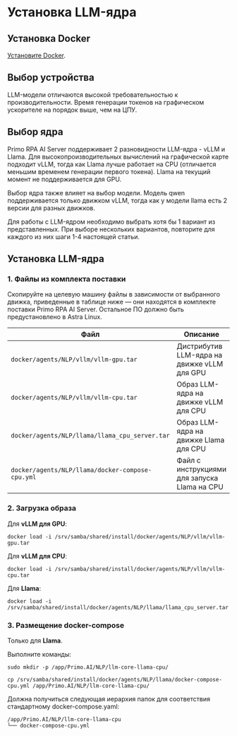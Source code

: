 # Установка LLM-ядра

## Установка Docker

[Установите Docker](https://docs.primo-rpa.ru/primo-rpa/primo-ai-server/installing/linux/installing-docker).

## Выбор устройства

LLM-модели отличаются высокой требовательностью к производительности. Время генерации токенов на графическом ускорителе на порядок выше, чем на ЦПУ.

## Выбор ядра

Primo RPA AI Server поддерживает 2 разновидности LLM-ядра - vLLM и Llama. 
Для высокопроизводительных вычислений на графической карте подходит vLLM, тогда как Llama лучше работает на CPU (отличается меньшим временем генерации первого токена). 
Llama на текущий момент не поддерживается для GPU.

Выбор ядра также влияет на выбор модели. Модель qwen поддерживается только движком vLLM, тогда как у модели llama есть 2 версии для разных движков.

Для работы с LLM-ядром необходимо выбрать хотя бы 1 вариант из представленных. При выборе нескольких вариантов, повторите для каждого из них шаги 1-4 настоящей статьи.

## Установка LLM-ядра

### 1. Файлы из комплекта поставки

Скопируйте на целевую машину файлы в зависимости от выбранного движка, приведенные в таблице ниже — они находятся в комплекте поставки Primo RPA AI Server. Остальное ПО должно быть предустановлено в Astra Linux.

| Файл                                                          | Описание                                     |
| ------------------------------------------------------------- | -------------------------------------------- |
| `docker/agents/NLP/vllm/vllm-gpu.tar`                         | Дистрибутив LLM-ядра на движке vLLM для GPU  | 
| `docker/agents/NLP/vllm/vllm-cpu.tar`                         | Образ LLM-ядра на движке vLLM для CPU        | 
| `docker/agents/NLP/llama/llama_cpu_server.tar`                | Образ LLM-ядра на движке Llama для CPU       | 
| `docker/agents/NLP/llama/docker-compose-cpu.yml`              | Файл с инструкциями для запуска Llama на CPU | 

### 2. Загрузка образа

Для **vLLM для GPU**: 
```
docker load -i /srv/samba/shared/install/docker/agents/NLP/vllm/vllm-gpu.tar
```

Для **vLLM для CPU**: 
```
docker load -i /srv/samba/shared/install/docker/agents/NLP/vllm/vllm-cpu.tar
```

Для **Llama**: 
```
docker load -i /srv/samba/shared/install/docker/agents/NLP/llama/llama_cpu_server.tar
```

### 3. Размещение docker-compose 

Только для **Llama**.

Выполните команды:
```
sudo mkdir -p /app/Primo.AI/NLP/llm-core-llama-cpu/
```
```
cp /srv/samba/shared/install/docker/agents/NLP/llama/docker-compose-cpu.yml /app/Primo.AI/NLP/llm-core-llama-cpu/
```

Должна получиться следующая иерархия папок для соответствия стандартному docker-compose.yaml:
```
/app/Primo.AI/NLP/llm-core-llama-cpu
└── docker-compose-cpu.yml
```

